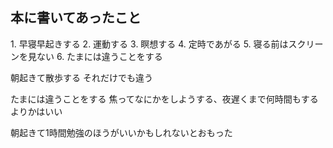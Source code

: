 
<h2>本に書いてあったこと</h2>
1.  早寝早起きする
2. 運動する
3. 瞑想する
4. 定時であがる
5. 寝る前はスクリーンを見ない
6. たまには違うことをする

朝起きて散歩する
それだけでも違う



たまには違うことをする
焦ってなにかをしようする、夜遅くまで何時間もするよりかはいい

朝起きて1時間勉強のほうがいいかもしれないとおもった